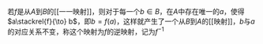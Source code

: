 若$f$是从$A$到$B$的[[一一映射]]，则对于每一个$b\in B$，在$A$中存在唯一的$a$，使得$a\stackrel{f}{\to} b$，即$b=f(a)$，这样就产生了一个从$B$到$A$的[[映射]]，$b$与$a$的对应关系不变，称这个映射为$f$的逆映射，记为$f^{-1}$